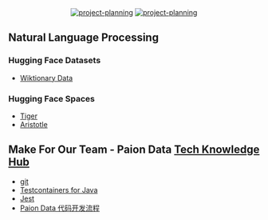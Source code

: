<div align="center">
  <a href="https://github.com/orgs/paion-data/projects/12/views/1"><img src="https://img.shields.io/github/issues-search?query=user%3Apaion-data+state%3Aopen+type%3Aissue+archived%3Afalse&style=for-the-badge&logo=github&logoColor=white&label=Open%20Source%20Tasks&labelColor=181717&color=181717" alt="project-planning"/></a>
  <a href="https://status.paion-data.dev/"><img src="https://img.shields.io/badge/Service%20Status-1ABC9C?style=for-the-badge&logo=upptime&logoColor=white" alt="project-planning"/></a>
</div>

Natural Language Processing
---------------------------

### Hugging Face Datasets

- [Wiktionary Data](https://huggingface.co/datasets/paion-data/wiktionary-data)

### Hugging Face Spaces

- [Tiger](https://huggingface.co/spaces/paion-data/tiger)
- [Aristotle](https://huggingface.co/spaces/paion-data/aristotle)

Make For Our Team - Paion Data [Tech Knowledge Hub](https://github.com/orgs/paion-data/repositories?q=topic%3Adocumentation)
---------------------------------------------------

- [git](https://git.paion-data.dev/)
- [Testcontainers for Java](http://testcontainers-java.paion-data.dev/)
- [Jest](https://jest.paion-data.dev/)
- [Paion Data 代码开发流程](https://github.com/paion-data/.github/wiki/代码开发流程)
